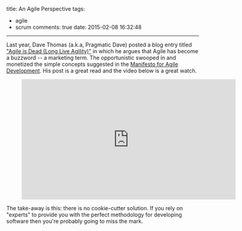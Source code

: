title: An Agile Perspective
tags:
  - agile
  - scrum
comments: true
date: 2015-02-08 16:32:48
---

Last year, Dave Thomas (a.k.a, Pragmatic Dave) posted a blog entry titled ["Agile is Dead (Long Live Agility)"](http://pragdave.me/blog/2014/03/04/time-to-kill-agile/) in which he argues that Agile has become a buzzword -- a marketing term. The opportunistic swooped in and monetized the simple concepts suggested in the [Manifesto for Agile Development](http://agilemanifesto.org/).  His post is a great read and the video below is a great watch.

<figure>
    <iframe width="560" height="315" src="https://www.youtube.com/embed/YpGGRAhes2k" frameborder="0" allowfullscreen></iframe>
</figure>

The take-away is this: there is no cookie-cutter solution.  If you rely on "experts" to provide you with the perfect methodology for developing software then you're probably going to miss the mark.